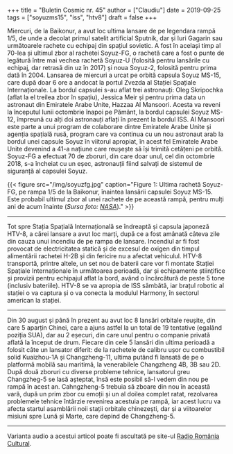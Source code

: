 +++
title = "Buletin Cosmic nr. 45"
author = ["Claudiu"]
date = 2019-09-25
tags = ["soyuzms15", "iss", "htv8"]
draft = false
+++

Miercuri, de la Baikonur, a avut loc ultima lansare de pe legendara rampă 1/5, de unde a decolat primul satelit artificial Sputnik, dar și Iuri Gagarin sau următoarele rachete cu echipaj din spațiul sovietic. A fost în același timp al 70-lea și ultimul zbor al rachetei Soyuz-FG, o rachetă care a fost o punte de legătură între mai vechea rachetă Soyuz-U (folosită pentru lansările cu echipaj, dar retrasă din uz în 2017) și noua Soyuz-2, folosită pentru prima dată în 2004. Lansarea de miercuri a urcat pe orbită capsula Soyuz MS-15, care după doar 6 ore a andocat la portul Zvezda al Stației Spațiale Internaționale. La bordul capsulei s-au aflat trei astronauți: Oleg Skripochka (aflat la el treilea zbor în spațiu), Jessica Meir și pentru prima data un astronaut din Emiratele Arabe Unite, Hazzaa Al Mansoori. Acesta va reveni la începutul lunii octombrie înapoi pe Pământ, la bordul capsulei Soyuz MS-12, împreună cu alți doi astronauți aflați în prezent la bordul ISS. Al Mansoori este parte a unui program de colaborare dintre Emiratele Arabe Unite și agenția spațială rusă, program care va continua cu un nou astronaut arab la bordul unei capsule Soyuz în viitorul apropiat, în acest fel Emiratele Arabe Unite devenind a 41-a națiune care reușește să își trimită cetățeni pe orbită. Soyuz-FG a efectuat 70 de zboruri, din care doar unul, cel din octombrie 2018, s-a încheiat cu un eșec, astronauții fiind salvați de sistemul de siguranță al capsulei Soyuz.

{{< figure src="/img/soyuzfg.jpg" caption="Figure 1: Ultima rachetă Soyuz-FG, pe rampa 1/5 de la Baikonur, înaintea lansării capsulei Soyuz MS-15. Este probabil ultimul zbor al unei rachete de pe această rampă, pentru mulți ani de acum înainte (_Sursa foto: [NASA](https://www.flickr.com/photos/nasahqphoto/48791927552/in/album-72157711011423657/)_)." >}}

---

Tot spre Stația Spațială Internațională se îndreaptă și capsula japoneză HTV-8, a cărei lansare a avut loc marți, după ce a fost amânată câteva zile din cauza unui incendiu de pe rampa de lansare. Incendiul ar fi fost provocat de electricitatea statică și de excesul de oxigen din timpul alimentării rachetei H-2B și din fericire nu a afectat vehiculul. HTV-8 transportă, printre altele, un set nou de baterii care vor fi montate Stației Spațiale Internaționale în următoarea perioadă, dar și echipamente științifice și provizii pentru echipajul aflat la bord, având o încărcătură de peste 5 tone (inclusiv bateriile). HTV-8 se va apropia de ISS sâmbătă, iar brațul robotic al stației o va captura și o va conecta la modulul Harmony, în sectorul american la stației.

---

Din 30 august și până în prezent au avut loc 8 lansări orbitale reușite, din care 5 aparțin Chinei, care a ajuns astfel la un total de 19 tentative (egalând poziția SUA), dar au 2 eșecuri, din care unul pentru o companie privată aflată la început de drum. Fiecare din cele 5 lansări din ultima perioadă a folosit câte un lansator diferit: de la rachetele de calibru ușor cu combustibil solid Kuaizhou-1A și Changzheng-11, ultima putând fi lansată de pe o platformă mobilă sau maritimă, la venerabilele Changzheng 4B, 3B sau 2D. După două zboruri cu diverse probleme tehnice, lansatorul greu Changzheg-5 se lasă așteptat, însă este posibil să-l vedem din nou pe rampă în acest an. Cahngzheng-5 trebuia să zboare din nou în această vară, după un prim zbor cu emoții și un al doilea complet ratat, rezolvarea problemele tehnice întârzie revenirea acestuia pe rampă, iar acest lucru va afecta startul asamblării noii stații orbitale chinezești, dar și a viitoarelor misiuni spre Lună și Marte, care depind de Changzheng-5.

---

Varianta audio a acestui articol poate fi ascultată pe site-ul [Radio România Cultural](https://radioromaniacultural.ro/buletin-cosmic-35/).
